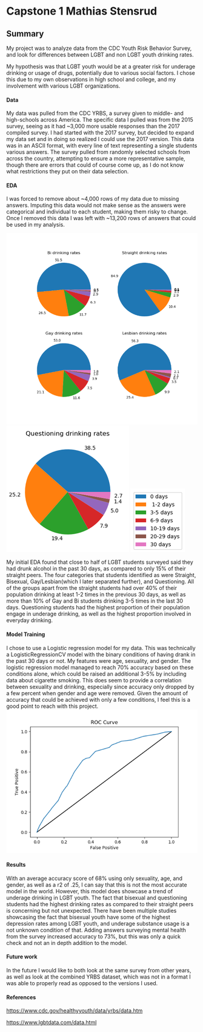 # Capstone 1 Mathias Stensrud
## Summary
  My project was to analyze data from the CDC Youth Risk Behavior Survey, and look for differences between LGBT and non LGBT youth drinking rates.

  My hypothesis was that LGBT youth would be at a greater risk for underage drinking or usage of drugs, potentially due to various social factors. I chose this due to my own observations in high school and college, and my involvement with various LGBT organizations.

#### Data
My data was pulled from the CDC YRBS, a survey given to middle- and high-schools across America. The specific data I pulled was from the 2015 survey, seeing as it had ~3,000 more usable responses than the 2017 compiled survey. I had started with the 2017 survey, but decided to expand my data set and in doing so realized I could use the 2017 version. This data was in an ASCII format, with every line of text representing a single students various answers. The survey pulled from randomly selected schools from across the country, attempting to ensure a more representative sample, though there are errors that could of course come up, as I do not know what restrictions they put on their data selection.

 #### EDA
 I was forced to remove about ~4,000 rows of my data due to missing answers. Imputing this data would not make sense as the answers were categorical and individual to each student, making them risky to change. Once I removed this data I was left with ~13,200 rows of answers that could be used in my analysis.

  ![](https://github.com/MathiasStensrud/capstone_1/blob/master/img/drinking.png)
  ![](https://github.com/MathiasStensrud/capstone_1/blob/master/img/q_rates.png)
  ![](https://github.com/MathiasStensrud/capstone_1/blob/master/img/legend.png)

 My initial EDA found that close to half of LGBT students surveyed said they had drunk alcohol in the past 30 days, as compared to only 15% of their straight peers.
  The four categories that students identified as were Straight, Bisexual, Gay/Lesbian(which I later separated further), and Questioning. All of the groups apart from the straight students had over 40% of their population drinking at least 1-2 times in the previous 30 days, as well as more than 10% of Gay and Bi students drinking 3-5 times in the last 30 days. Questioning students had the highest proportion of their population engage in underage drinking, as well as the highest proportion involved in everyday drinking.

#### Model Training
  I chose to use a Logistic regression model for my data. This was technically a LogisticRegressionCV model with the binary conditions of having drank in the past 30 days or not. My features were age, sexuality, and gender. The logistic regression model managed to reach 70% accuracy based on these conditions alone, which could be raised an additional 3-5% by including data about cigarette smoking. This does seem to provide a correlation between sexuality and drinking, especially since accuracy only dropped by a few percent when gender and age were removed. Given the amount of accuracy that could be achieved with only a few conditions, I feel this is a good point to reach with this project.
  ![](https://github.com/MathiasStensrud/capstone_1/blob/master/img/ROC.png)

#### Results
  With an average accuracy score of 68% using only sexuality, age, and gender, as well as a r2 of .25, I can say that this is not the most accurate model in the world. However, this model does showcase a trend of underage drinking in LGBT youth. The fact that bisexual and questioning students had the highest drinking rates as compared to their straight peers is concerning but not unexpected. There have been multiple studies showcasing the fact that bisexual youth have some of the highest depression rates among LGBT youth, and underage substance usage is a not unknown condition of that. Adding answers surveying mental health from the survey increased accuracy to 73%, but this was only a quick check and not an in depth addition to the model.

#### Future work
  In the future I would like to both look at the same survey from other years, as well as look at the combined YRBS dataset, which was not in a format I was able to properly read as opposed to the versions I used.
#### References
https://www.cdc.gov/healthyyouth/data/yrbs/data.htm

https://www.lgbtdata.com/data.html
